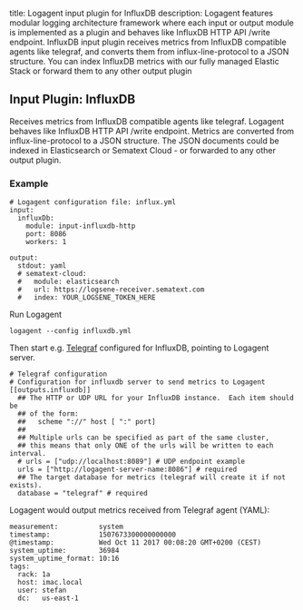 title: Logagent input plugin for InfluxDB 
description: Logagent features modular logging architecture framework where each input or output module is implemented as a plugin and behaves like InfluxDB HTTP API /write endpoint. InfluxDB input plugin receives metrics from InfluxDB compatible agents like telegraf, and converts them from influx-line-protocol to a JSON structure. You can index InfluxDB metrics with our fully managed Elastic Stack or forward them to any other output plugin

## Input Plugin: InfluxDB

Receives metrics from InfluxDB compatible agents like telegraf. Logagent behaves like InfluxDB HTTP API /write endpoint. Metrics are converted from influx-line-protocol to a JSON structure. The JSON documents could be indexed in Elasticsearch or Sematext Cloud - or forwarded to any other output plugin.

### Example 

```
# Logagent configuration file: influx.yml
input:
  influxDb: 
    module: input-influxdb-http
    port: 8086
    workers: 1

output: 
  stdout: yaml 
  # sematext-cloud:
  #   module: elasticsearch 
  #   url: https://logsene-receiver.sematext.com
  #   index: YOUR_LOGSENE_TOKEN_HERE
```

Run Logagent

```
logagent --config influxdb.yml 
```

Then start e.g. [Telegraf](https://github.com/influxdata/telegraf) configured for InfluxDB, pointing to Logagent server.

```
# Telegraf configuration 
# Configuration for influxdb server to send metrics to Logagent
[[outputs.influxdb]]
  ## The HTTP or UDP URL for your InfluxDB instance.  Each item should be
  ## of the form:
  ##   scheme "://" host [ ":" port]
  ##
  ## Multiple urls can be specified as part of the same cluster,
  ## this means that only ONE of the urls will be written to each interval.
  # urls = ["udp://localhost:8089"] # UDP endpoint example
  urls = ["http://logagent-server-name:8086"] # required
  ## The target database for metrics (telegraf will create it if not exists).
  database = "telegraf" # required
```

Logagent would output metrics received from Telegraf agent (YAML): 

```
measurement:          system
timestamp:            1507673300000000000
@timestamp:           Wed Oct 11 2017 00:08:20 GMT+0200 (CEST)
system_uptime:        36984
system_uptime_format: 10:16
tags: 
  rack: 1a
  host: imac.local
  user: stefan
  dc:   us-east-1
```
